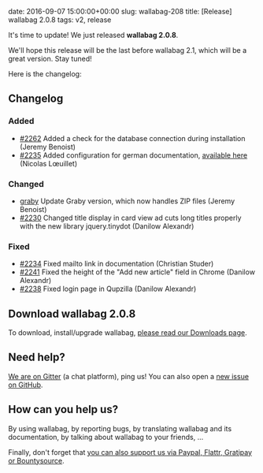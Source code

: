 date: 2016-09-07 15:00:00+00:00
slug: wallabag-208
title: [Release] wallabag 2.0.8
tags: v2, release

It's time to update! We just released **wallabag 2.0.8**.

We'll hope this release will be the last before wallabag 2.1, which will be a great version. Stay tuned! 

Here is the changelog: 

## Changelog

### Added

- [#2262](https://github.com/wallabag/wallabag/pull/2262) Added a check for the database connection during installation (Jeremy Benoist)
- [#2235](https://github.com/wallabag/wallabag/pull/2235) Added configuration for german documentation, [available here](http://doc.wallabag.org/de/latest/) (Nicolas Lœuillet)

### Changed

- [graby](https://github.com/j0k3r/graby/releases/tag/1.4.3) Update Graby version, which now handles ZIP files (Jeremy Benoist)
- [#2230](https://github.com/wallabag/wallabag/pull/2230) Changed title display in card view ad cuts long titles properly with the new library jquery.tinydot (Danilow Alexandr)

### Fixed 

- [#2234](https://github.com/wallabag/wallabag/pull/2234) Fixed mailto link in documentation (Christian Studer)
- [#2241](https://github.com/wallabag/wallabag/pull/2241) Fixed the height of the "Add new article" field in Chrome (Danilow Alexandr)
- [#2238](https://github.com/wallabag/wallabag/pull/2238) Fixed login page in Qupzilla (Danilow Alexandr)

## Download wallabag 2.0.8

To download, install/upgrade wallabag, [please read our Downloads page](https://www.wallabag.org/pages/download-wallabag.html). 

## Need help?

[We are on Gitter](https://gitter.im/wallabag/wallabag) (a chat platform), ping us! You can also open a [new issue on GitHub](https://github.com/wallabag/wallabag/issues/new).

## How can you help us?

By using wallabag, by reporting bugs, by translating wallabag and its documentation, by talking about wallabag to your friends, ...

Finally, don't forget that [you can also support us via Paypal, Flattr, Gratipay or Bountysource](https://www.wallabag.org/pages/donations.html).
